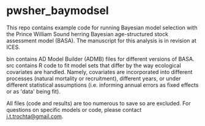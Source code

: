 # pwsher_baymodsel
This repo contains example code for running Bayesian model selection with the Prince William Sound herring Bayesian age-structured stock assessment model (BASA). The manuscript for this analysis is in revision at ICES.

bin contains AD Model Builder (ADMB) files for different versions of BASA. src contains R code to fit model sets that differ by the way ecological covariates are handled. Namely, covariates are incorporated into different processes (natural mortality or recruitment), different years, or under different statistical assumptions (i.e. informing annual errors as fixed effects or as 'data' being fit).

All files (code and results) are too numerous to save so are excluded. For questions on specific models or code, please contact j.t.trochta@gmail.com.
